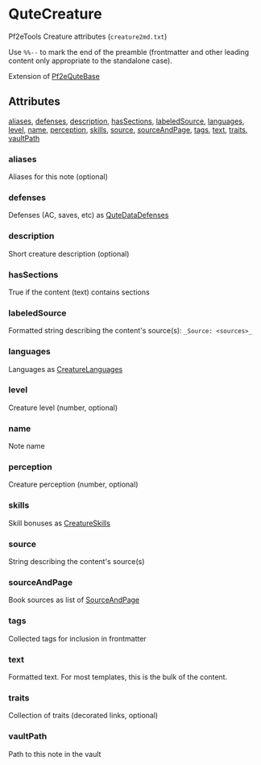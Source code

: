 # QuteCreature

Pf2eTools Creature attributes (`creature2md.txt`)

Use `%%--` to mark the end of the preamble (frontmatter and other leading content only appropriate to the standalone case).

Extension of [Pf2eQuteBase](Pf2eQuteBase.md)

## Attributes

[aliases](#aliases), [defenses](#defenses), [description](#description), [hasSections](#hassections), [labeledSource](#labeledsource), [languages](#languages), [level](#level), [name](#name), [perception](#perception), [skills](#skills), [source](#source), [sourceAndPage](#sourceandpage), [tags](#tags), [text](#text), [traits](#traits), [vaultPath](#vaultpath)


### aliases

Aliases for this note (optional)

### defenses

Defenses (AC, saves, etc) as [QuteDataDefenses](QuteDataDefenses.md)

### description

Short creature description (optional)

### hasSections

True if the content (text) contains sections

### labeledSource

Formatted string describing the content's source(s): `_Source: <sources>_`

### languages

Languages as [CreatureLanguages](QuteCreature/CreatureLanguages.md)

### level

Creature level (number, optional)

### name

Note name

### perception

Creature perception (number, optional)

### skills

Skill bonuses as [CreatureSkills](QuteCreature/CreatureSkills.md)

### source

String describing the content's source(s)

### sourceAndPage

Book sources as list of [SourceAndPage](../SourceAndPage.md)

### tags

Collected tags for inclusion in frontmatter

### text

Formatted text. For most templates, this is the bulk of the content.

### traits

Collection of traits (decorated links, optional)

### vaultPath

Path to this note in the vault
